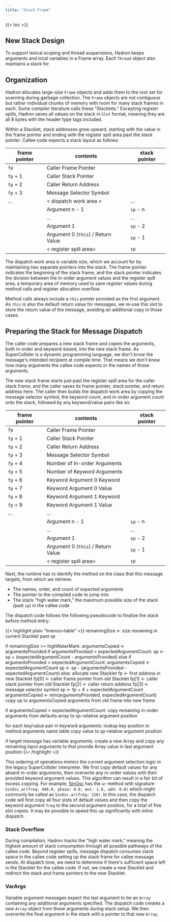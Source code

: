 ```yaml
---
title: "Stack Frame"
---
```


{{< toc >}}

## New Stack Design

To support lexical scoping and thread suspensions, Hadron keeps arguments and local variables in a Frame array. Each
`Thread` object also maintains a stack for

## Organization

Hadron allocates large-size `Frame` objects and adds them to the root set for scanning during garbage collection. The
`Frame` objects are not contiguous but rather individual chunks of memory with room for many stack frames in each. Some
compiler literature calls these "Stacklets." Excepting register spills, Hadron saves all values on the stack in `Slot`
format, meaning they are all 8 bytes with the header type tags included.

Within a Stacklet, stack addresses grow upward, starting with the value in the frame pointer and ending with the
register spill area past the stack pointer. Callee code expects a stack layout as follows:

| frame pointer | contents                           | stack pointer |
|---------------|------------------------------------|---------------|
| `fp`          | Caller Frame Pointer               |               |
| `fp` + 1      | Caller Stack Pointer               |               |
| `fp` + 2      | Caller Return Address              |               |
| `fp` + 3      | Message Selector Symbol            |               |
|    ...        | < dispatch work area >             |  ...          |
|               | Argument n - 1                     | `sp` - n      |
|               |  ...                               |  ...          |
|               | Argument 1                         | `sp` - 2      |
|               | Argument 0 (`this`) / Return Value | `sp` - 1      |
|               | < register spill area>             | `sp`          |

The dispatch work area is variable size, which we account for by maintaining two separate pointers into the stack. The
frame pointer indicates the beginning of the stack frame, and the stack pointer indicates the division between the
in-order argument values and the register spill area, a temporary area of memory used to save register values during
method calls and register allocation overflow.

Method calls always include a `this` pointer provided as the first argument. As `this` is also the default return value
for messages, we re-use this slot to store the return value of the message, avoiding an additional copy in those cases.

## Preparing the Stack for Message Dispatch

The caller code prepares a new stack frame and copies the arguments, both in-order and keyword-based, into the new stack
frame. As SuperCollider is a dynamic programming language, we don't know the message's intended recipient at compile
time. That means we don't know how many arguments the callee code expects or the names of those arguments.

The new stack frame starts just past the register spill area for the caller stack frame, and the caller saves its frame
pointer, stack pointer, and return address here. The caller then builds the dispatch work area by copying the message
selector symbol, the keyword count, and in-order argument count onto the stack, followed by any keyword/value pairs like
so:

| frame pointer | contents                           | stack pointer |
|---------------|------------------------------------|---------------|
| `fp`          | Caller Frame Pointer               |               |
| `fp` + 1      | Caller Stack Pointer               |               |
| `fp` + 2      | Caller Return Address              |               |
| `fp` + 3      | Message Selector Symbol            |               |
| `fp` + 4      | Number of In-order Arguments       |               |
| `fp` + 5      | Number of Keyword Arguments        |               |
| `fp` + 6      | Keyword Argument 0 Keyword         |               |
| `fp` + 7      | Keyword Argument 0 Value           |               |
| `fp` + 8      | Keyword Argument 1 Keyword         |               |
| `fp` + 9      | Keyword Argument 1 Value           |               |
|  ...          |  ...                               |               |
|               | Argument n - 1                     | `sp` - n      |
|               |  ...                               |  ...          |
|               | Argument 1                         | `sp` - 2      |
|               | Argument 0 (`this`) / Return Value | `sp` - 1      |
|               | < register spill area>             | `sp`          |

Next, the runtime has to identify the method on the class that this message targets, from which we retrieve:

 * The names, order, and count of expected arguments
 * The pointer to the compiled code to jump into
 * The stack "high water mark," the maximum possible size of the stack (past `sp`) in the callee code

The dispatch code follows the following pseudocode to finalize the stack before method entry:

{{< highlight plain "linenos=table" >}}
remainingSize <- size remaining in current Stacklet past sp

if remainingSize >= highWaterMark:
    argumentsCopied <- argumentsProvided
    if argumentsProvided < expectedArgumentCount:
        sp <- sp + (expectedArgumentCount - argumentsProvided)
    else if argumentsProvided > expectedArgumentCount:
        argumentsCopied <- expectedArgumentCount
        sp <- sp - (argumentsProvided - expectedArgumentCount)
else:
    allocate new Stacklet
    fp <- first address in new Stacklet
    fp[0] <- caller frame pointer from old Stacklet
    fp[1] <- caller stack pointer from old Stacklet
    fp[2] <- caller return address
    fp[3] <- message selector symbol
    sp <- fp + 4 + expectedArgumentCount
    argumentsCopied <- min(argumentsProvided, expectedArgumentCount)
    copy up to argumentsCopied arguments from old frame into new frame

if argumentsCopied < expectedArgumentCount:
    copy remaining in-order arguments from defaults array to sp-relative argument position

for each key/value pair in keyword arguments:
    lookup key position in method arguments name table
    copy value to sp-relative argument position

if target message has variable arguments:
    create a new Array and copy any remaining input arguments to that
    provide Array value in last argument position
{{< /highlight >}}

This ordering of operations mimics the current argument selection logic in the legacy SuperCollider interpreter. We
first copy default values for any absent in-order arguments, then overwrite any in-order values with their
provided keyword argument values. This algorithm can result in a fair bit of excess copying. For example,
[SinOsc](https://doc.sccode.org/Classes/SinOsc.html) has the `ar` method with signature
`SinOsc.ar(freq: 440.0, phase: 0.0, mul: 1.0, add: 0.0)` which might commonly be called as `SinOsc.ar(freq: 220)`. In
this case, the dispatch code will first copy all four slots of default values and then copy the keyword argument `freq`
to the second argument position, for a total of five slot copies. It may be possible to speed this up significantly with
inline dispatch.

### Stack Overflow

During compilation, Hadron tracks the "high water mark," meaning the highest amount of stack consumption through all
possible pathways of the callee code. Beyond register spills, message dispatch consumes stack space in the callee code
setting up the stack frame for callee message sends. At dispatch time, we need to determine if there's sufficient
space left in the Stacklet for the callee code. If not, we create a new Stacklet and redirect the stack and frame
pointers to the new Stacklet.

### VarArgs

Variable argument messages expect the last argument to be an `Array` containing any additional arguments specified.
The dispatch code creates a new `Array` object from those arguments during stack setup. We then overwrite the final
argument in the stack with a pointer to that new `Array`.
